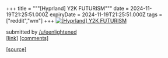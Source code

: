 +++
title = """[Hyprland] Y2K FUTURISM"""
date = 2024-11-19T21:25:51.000Z
expiryDate = 2024-11-19T21:25:51.000Z
tags = ["reddit","wm"]
+++
[![[Hyprland] Y2K FUTURISM](https://b.thumbs.redditmedia.com/Y2aA8nQwAivq_cZfXjhrF2KZEjkTbPWPJELSdA309AM.jpg "[Hyprland] Y2K FUTURISM")](https://www.reddit.com/r/unixporn/comments/1gv8fpk/hyprland_y2k_futurism/)

submitted by [/u/eenlightened](https://www.reddit.com/user/eenlightened)  
[\[link\]](https://www.reddit.com/gallery/1gv8fpk) [\[comments\]](https://www.reddit.com/r/unixporn/comments/1gv8fpk/hyprland_y2k_futurism/)

[[source]](https://www.reddit.com/r/unixporn/comments/1gv8fpk/hyprland_y2k_futurism/)
